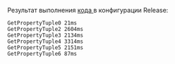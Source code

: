 Результат выполнения 
[кода ](PropertyInfoBenchmark/Program.cs#L11)
в конфигурации Release:
```
GetPropertyTuple0 21ms
GetPropertyTuple2 2604ms
GetPropertyTuple3 2134ms
GetPropertyTuple4 3314ms
GetPropertyTuple5 2151ms
GetPropertyTuple6 87ms
```